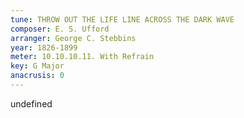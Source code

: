 ```yaml
---
tune: THROW OUT THE LIFE LINE ACROSS THE DARK WAVE
composer: E. S. Ufford
arranger: George C. Stebbins
year: 1826-1899
meter: 10.10.10.11. With Refrain
key: G Major
anacrusis: 0
---
```

undefined
